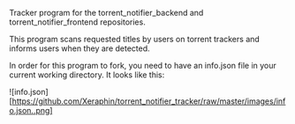 Tracker program for the torrent_notifier_backend and torrent_notifier_frontend repositories.

This program scans requested titles by users on torrent trackers and informs users when they are detected.

In order for this program to fork, you need to have an info.json file in your current working directory. It looks like this:

![info.json][https://github.com/Xeraphin/torrent_notifier_tracker/raw/master/images/info.json..png]